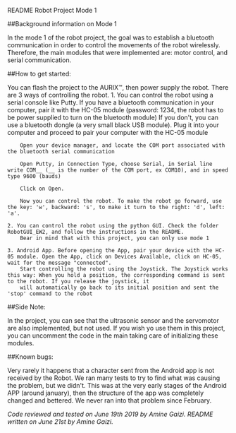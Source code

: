 README Robot Project Mode 1

##Background information on Mode 1

In the mode 1 of the robot project, the goal was to establish a bluetooth communication in order to control the movements of the robot wirelessly. 
Therefore, the main modules that were implemented are: motor control, and serial communication. 

##How to get started: 

You can flash the project to the AURIX™, then power supply the robot. There are 3 ways of controlling the robot.
	1. You can control the robot using a serial console like Putty. If you have a bluetooth communication in your computer, pair it with the HC-05 module (password: 1234, the robot has to 
		be 	power supplied to turn on the bluetooth module)
		If you don't, you can use a bluetooth dongle (a very small black USB module). Plug it into your computer and proceed to pair your computer with the HC-05 module

		Open your device manager, and locate the COM port associated with the bluetooth serial communication

		Open Putty, in Connection Type, choose Serial, in Serial line write COM__ (__ is the number of the COM port, ex COM10), and in speed type 9600 (bauds)

		Click on Open. 

		Now you can control the robot. To make the robot go forward, use the key: 'w', backward: 's', to make it turn to the right: 'd', left: 'a'. 

	2. You can control the robot using the python GUI. Check the folder RobotGUI_EW2, and follow the instructions in the README. 
		Bear in mind that with this project, you can only use mode 1

	3. Android App. Before opening the App, pair your device with the HC-05 module. Open the App, click on Devices Available, click on HC-05, wait for the message "connected". 
		Start controlling the robot using the Joystick. The Joystick works this way: When you hold a position, the corresponding command is sent to the robot. If you release the joystick, it 
		will automatically go back to its initial position and sent the 'stop' command to the robot



##Side Note: 

In the project, you can see that the ultrasonic sensor and the servomotor are also implemented, but not used.
If you wish yo use them in this project, you can uncomment the code in the main taking care of initializing these modules. 


##Known bugs: 

Very rarely it happens that a character sent from the Android app is not received by the Robot. We ran many tests to try to find what was causing the problem, but we didn't.
This was at the very early stages of the Android APP (around january), then the structure of the app was completely changed and bettered. We never ran into that problem since February. 


_Code reviewed and tested on June 19th 2019 by Amine Gaizi. 
README written on June 21st by Amine Gaizi._ 